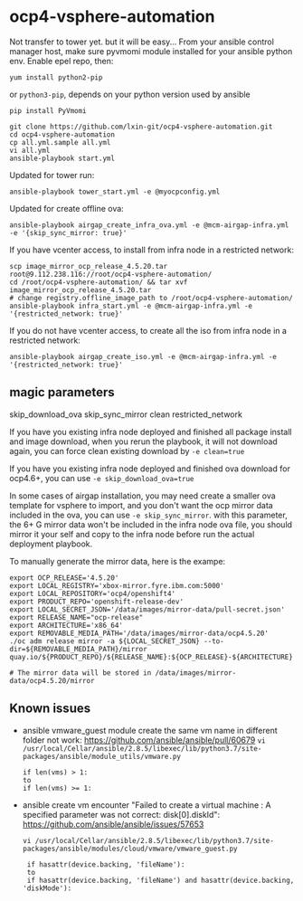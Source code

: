# ocp4-vsphere-automation

Not transfer to tower yet. but it will be easy...
From your ansible control manager host, make sure pyvmomi module installed for your ansible python env.
Enable epel repo, then:
```
yum install python2-pip
```
or `python3-pip`, depends on your python version used by ansible
```
pip install PyVmomi
```

```
git clone https://github.com/lxin-git/ocp4-vsphere-automation.git
cd ocp4-vsphere-automation
cp all.yml.sample all.yml
vi all.yml
ansible-playbook start.yml
```
Updated for tower run:
```
ansible-playbook tower_start.yml -e @myocpconfig.yml
```

Updated for create offline ova:
```
ansible-playbook airgap_create_infra_ova.yml -e @mcm-airgap-infra.yml -e '{skip_sync_mirror: true}'
```

If you have vcenter access, to install from infra node in a restricted network:
```
scp image_mirror_ocp_release_4.5.20.tar root@9.112.238.116://root/ocp4-vsphere-automation/
cd /root/ocp4-vsphere-automation/ && tar xvf image_mirror_ocp_release_4.5.20.tar
# change registry.offline_image_path to /root/ocp4-vsphere-automation/
ansible-playbook infra_start.yml -e @mcm-airgap-infra.yml -e '{restricted_network: true}'
```
If you do not have vcenter access, to create all the iso from infra node in a restricted network:
```
ansible-playbook airgap_create_iso.yml -e @mcm-airgap-infra.yml -e '{restricted_network: true}'
```


## magic parameters
skip_download_ova
skip_sync_mirror
clean
restricted_network

If you have you existing infra node deployed and finished all package install and image download, when you rerun the playbook, it will not download again, you can force clean existing download by `-e clean=true`

If you have you existing infra node deployed and finished ova download for ocp4.6+, you can use `-e skip_download_ova=true`

In some cases of airgap installation, you may need create a smaller ova template for vsphere to import, and you don't want the ocp mirror data included in the ova, you can use `-e skip_sync_mirror`. with this parameter, the 6+ G mirror data won't be included in the infra node ova file, you should mirror it your self and copy to the infra node before run the actual deployment playbook.

To manually generate the mirror data, here is the exampe:
```
export OCP_RELEASE='4.5.20'
export LOCAL_REGISTRY='xbox-mirror.fyre.ibm.com:5000'
export LOCAL_REPOSITORY='ocp4/openshift4'
export PRODUCT_REPO='openshift-release-dev'
export LOCAL_SECRET_JSON='/data/images/mirror-data/pull-secret.json'
export RELEASE_NAME="ocp-release"
export ARCHITECTURE='x86_64'
export REMOVABLE_MEDIA_PATH='/data/images/mirror-data/ocp4.5.20'
./oc adm release mirror -a ${LOCAL_SECRET_JSON} --to-dir=${REMOVABLE_MEDIA_PATH}/mirror quay.io/${PRODUCT_REPO}/${RELEASE_NAME}:${OCP_RELEASE}-${ARCHITECTURE}

# The mirror data will be stored in /data/images/mirror-data/ocp4.5.20/mirror
```


## Known issues

- ansible vmware_guest module create the same vm name in different folder not work: https://github.com/ansible/ansible/pull/60679
  `vi /usr/local/Cellar/ansible/2.8.5/libexec/lib/python3.7/site-packages/ansible/module_utils/vmware.py`
  ```
  if len(vms) > 1:
  to
  if len(vms) >= 1:
  ```

- ansible create vm encounter "Failed to create a virtual machine : A specified parameter was not correct: disk[0].diskId": https://github.com/ansible/ansible/issues/57653

  `vi /usr/local/Cellar/ansible/2.8.5/libexec/lib/python3.7/site-packages/ansible/modules/cloud/vmware/vmware_guest.py`
  ```
   if hasattr(device.backing, 'fileName'):
   to
   if hasattr(device.backing, 'fileName') and hasattr(device.backing, 'diskMode'):
  ```
